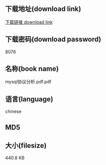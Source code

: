 ## 下载地址(download link)
[下载链接 download link](https://tutu365.netlify.app/?s=mysql%E5%8D%8F%E8%AE%AE%E5%88%86%E6%9E%90.pdf)

## 下载密码(download password)
8078

## 名称(book name)
mysql协议分析.pdf.pdf

## 语言(language)
chinese

## MD5


## 大小(filesize)
440.8 KB
